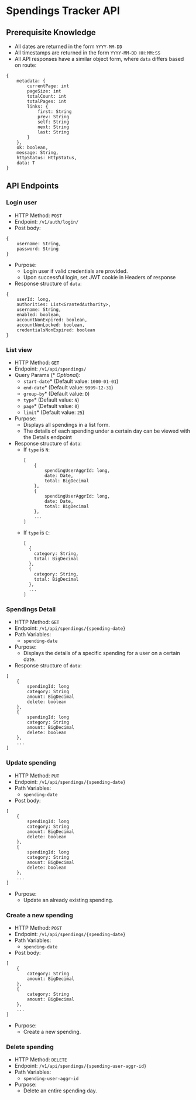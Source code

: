 # Spendings Tracker API

## Prerequisite Knowledge
- All dates are returned in the form `YYYY-MM-DD`
- All timestamps are returned in the form `YYYY-MM-DD HH:MM:SS`
- All API responses have a similar object form, where `data` differs based on route:
````
{
    metadata: {
        currentPage: int
        pageSize: int
        totalCount: int
        totalPages: int
        links: {
            first: String
            prev: String
            self: String
            next: String
            last: String
        }
    },
    ok: boolean,
    message: String,
    httpStatus: HttpStatus,
    data: T
}
````

## API Endpoints

### Login user
- HTTP Method: `POST`
- Endpoint: `/v1/auth/login/`
- Post body:
````
{
    username: String,
    password: String
}
````
- Purpose:
  - Login user if valid credentials are provided.
  - Upon successful login, set JWT cookie in Headers of response
- Response structure of `data`:
````
{
    userId: long,
    authorities: List<GrantedAuthority>,
    username: String,
    enabled: boolean,
    accountNonExpired: boolean,
    accountNonLocked: boolean,
    credentialsNonExpired: boolean
}

````
### List view
- HTTP Method: `GET`
- Endpoint: `/v1/api/spendings/`
- Query Params (* *Optional*):
  - `start-date`* (Default value: `1000-01-01`)
  - `end-date`* (Default value: `9999-12-31`)
  - `group-by`* (Default value: `D`)
  - `type`* (Default value: `N`)
  - `page`* (Default value: `0`)
  - `limit`* (Default value: `25`)
- Purpose:
  - Displays all spendings in a list form.
  - The details of each spending under a certain day can be viewed with the Details endpoint
- Response structure of `data`:
  - If `type` is `N`:
    ````
    [
        {
            spendingUserAggrId: long,
            date: Date,
            total: BigDecimal
        },
        {
            spendingUserAggrId: long,
            date: Date,
            total: BigDecimal
        },
        ...
    ]
    ````
  - If `type` is `C`:
    ````
    [ 
      {
        category: String,
        total: BigDecimal
      },
      {
        category: String,
        total: BigDecimal
      },
      ...
    ]
    ````

### Spendings Detail
- HTTP Method: `GET`
- Endpoint: `/v1/api/spendings/{spending-date}`
- Path Variables:
    - `spending-date`
- Purpose:
    - Displays the details of a specific spending for a user on a certain date.
- Response structure of `data`:
````
[
    {
        spendingId: long
        category: String
        amount: BigDecimal
        delete: boolean
    },
    {
        spendingId: long
        category: String
        amount: BigDecimal
        delete: boolean
    },
    ...
]
````

### Update spending
- HTTP Method: `PUT`
- Endpoint: `/v1/api/spendings/{spending-date}`
- Path Variables:
    - `spending-date`
- Post body:
````
[
    {
        spendingId: long
        category: String
        amount: BigDecimal
        delete: boolean
    },
    {
        spendingId: long
        category: String
        amount: BigDecimal
        delete: boolean
    },
    ...
]
````
- Purpose:
    - Update an already existing spending.

### Create a new spending
- HTTP Method: `POST`
- Endpoint: `/v1/api/spendings/{spending-date}`
- Path Variables:
    - `spending-date`
- Post body:
````
[
    {
        category: String
        amount: BigDecimal
    },
    {
        category: String
        amount: BigDecimal
    },
    ...
]
````
- Purpose:
    - Create a new spending.

### Delete spending
- HTTP Method: `DELETE`
- Endpoint: `/v1/api/spendings/{spending-user-aggr-id}`
- Path Variables:
  - `spending-user-aggr-id`
- Purpose:
  - Delete an entire spending day.
